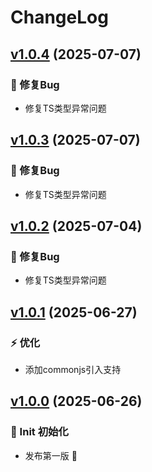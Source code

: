 # ChangeLog

## [v1.0.4](https://github.com/typeofNaN/awesome-emojis/compare/v1.0.3...v1.0.4) (2025-07-07)

### 🐞 修复Bug

* 修复TS类型异常问题

## [v1.0.3](https://github.com/typeofNaN/awesome-emojis/compare/v1.0.2...v1.0.3) (2025-07-07)

### 🐞 修复Bug

* 修复TS类型异常问题

## [v1.0.2](https://github.com/typeofNaN/awesome-emojis/compare/v1.0.1...v1.0.2) (2025-07-04)

### 🐞 修复Bug

* 修复TS类型异常问题

## [v1.0.1](https://github.com/typeofNaN/awesome-emojis/compare/v1.0.0...v1.0.1) (2025-06-27)

### ⚡ 优化

* 添加commonjs引入支持

## [v1.0.0]() (2025-06-26)

### 🎉 Init 初始化

* 发布第一版 🎉
